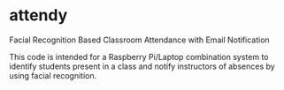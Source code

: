 # attendy
Facial Recognition Based Classroom Attendance with Email Notification

This code is intended for a Raspberry Pi/Laptop combination system to identify students present in a class and notify instructors of absences by using facial recognition.
